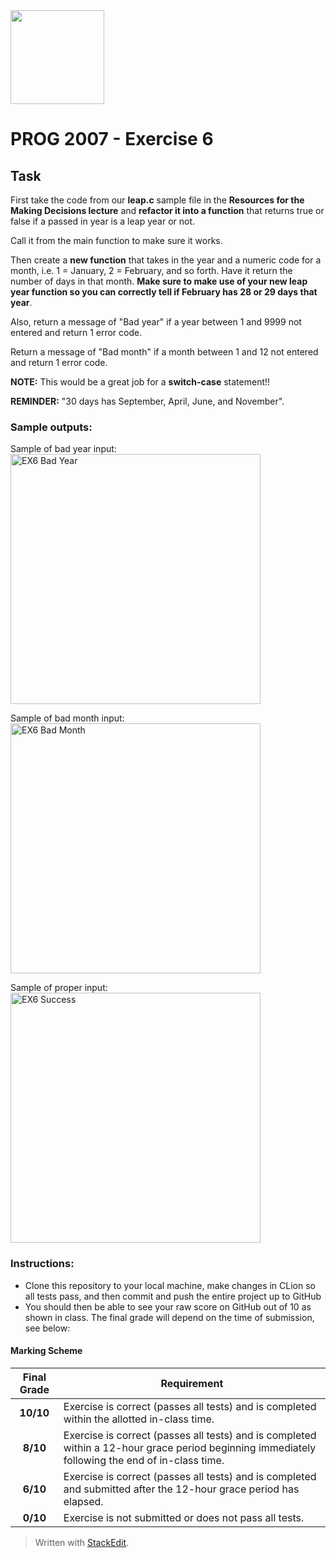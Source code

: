 <img width="150px" src="https://www.nscc.ca/img/aboutnscc/visual-identity-guidelines/artwork/nscc-jpeg.jpg" >

# PROG 2007 - Exercise 6

## Task

First take the code from our **leap.c** sample file in the **Resources for the Making  Decisions lecture** and **refactor it into a function** that returns true or false if a passed  in year is a leap year or not.

Call it from the main function to make sure it works.

Then create a **new function** that takes in the year and a numeric code for a month,   i.e. 1 = January, 2 = February, and so forth. Have it return the number of days in that month. **Make sure to make use of your new leap year function so you can correctly tell if February has 28 or 29 days that year**.

Also, return a message of "Bad year" if a year between 1 and 9999 not entered and return 1 error code.

Return a message of "Bad month" if a month between 1 and 12 not entered and return 1 error code.

**NOTE:** This would be a great job for a **switch-case** statement!!

**REMINDER:** "30 days has September, April, June, and November".


### Sample outputs:

Sample of bad year input:  
<img width="400px" src="https://prog2007.netlify.app/ex6-bad-year.png" alt="EX6 Bad Year">

Sample of bad month input:  
<img width="400px" src="https://prog2007.netlify.app/ex6-bad-month.png" alt="EX6 Bad Month">

Sample of proper input:  
<img width="400px" src="https://prog2007.netlify.app/ex6-success.png" alt="EX6 Success">

### Instructions:
-   Clone this repository to your local machine, make changes in CLion so all tests pass, and then commit and push the entire project up to GitHub
-   You should then be able to see your raw score on GitHub out of 10 as shown in class. The final grade will depend on the time of submission, see below:

#### Marking Scheme
Final Grade | Requirement
:---: | ---
|**10/10** | Exercise is correct (passes all tests) and is completed within the allotted in-class time.
|**8/10** | Exercise is correct (passes all tests) and is completed within a 12-hour grace period beginning immediately following the end of in-class time.
|**6/10** | Exercise is correct (passes all tests) and is completed and submitted after the 12-hour grace period has elapsed.
|**0/10** | Exercise is not submitted or does not pass all tests.

> Written with [StackEdit](https://stackedit.io/).